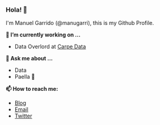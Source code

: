 <!--
**manugarri/manugarri** is a ✨ _special_ ✨ repository because its `README.md` (this file) appears on your GitHub profile.
-->
### Hola! 👋

I'm Manuel Garrido (@manugarri), this is my Github Profile.

**🔭 I’m currently working on ...**
- Data Overlord at [Carpe Data](https://www.carpe.io/)

**💬 Ask me about ...**
- Data
- Paella :shallow_pan_of_food:

**📫 How to reach me:**
- [Blog](http://blog.manugarri.com)
- [Email](hola@manugarri.com)
- [Twitter](https://twitter.com/manugarri)
